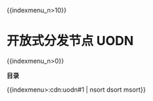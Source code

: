 {{indexmenu_n>10}}

# 开放式分发节点 UODN

{{indexmenu_n>0}}

**目录**

{{indexmenu>:cdn:uodn#1 | nsort dsort msort}}
